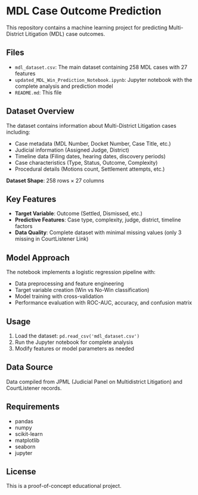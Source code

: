 # MDL Case Outcome Prediction

This repository contains a machine learning project for predicting Multi-District Litigation (MDL) case outcomes.

## Files

- `mdl_dataset.csv`: The main dataset containing 258 MDL cases with 27 features
- `updated_MDL_Win_Prediction_Notebook.ipynb`: Jupyter notebook with the complete analysis and prediction model
- `README.md`: This file

## Dataset Overview

The dataset contains information about Multi-District Litigation cases including:
- Case metadata (MDL Number, Docket Number, Case Title, etc.)
- Judicial information (Assigned Judge, District)
- Timeline data (Filing dates, hearing dates, discovery periods)
- Case characteristics (Type, Status, Outcome, Complexity)
- Procedural details (Motions count, Settlement attempts, etc.)

**Dataset Shape**: 258 rows × 27 columns

## Key Features

- **Target Variable**: Outcome (Settled, Dismissed, etc.)
- **Predictive Features**: Case type, complexity, judge, district, timeline factors
- **Data Quality**: Complete dataset with minimal missing values (only 3 missing in CourtListener Link)

## Model Approach

The notebook implements a logistic regression pipeline with:
- Data preprocessing and feature engineering
- Target variable creation (Win vs No-Win classification)
- Model training with cross-validation
- Performance evaluation with ROC-AUC, accuracy, and confusion matrix

## Usage

1. Load the dataset: `pd.read_csv('mdl_dataset.csv')`
2. Run the Jupyter notebook for complete analysis
3. Modify features or model parameters as needed

## Data Source

Data compiled from JPML (Judicial Panel on Multidistrict Litigation) and CourtListener records.

## Requirements

- pandas
- numpy
- scikit-learn
- matplotlib
- seaborn
- jupyter

## License

This is a proof-of-concept educational project.
